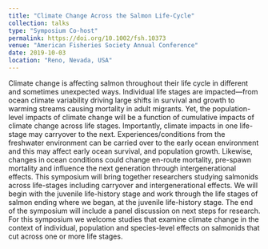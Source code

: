 ```yaml
---
title: "Climate Change Across the Salmon Life-Cycle"
collection: talks
type: "Symposium Co-host"
permalink: https://doi.org/10.1002/fsh.10373
venue: "American Fisheries Society Annual Conference"
date: 2019-10-03
location: "Reno, Nevada, USA"
---
```

Climate change is affecting salmon throughout their life cycle in different and sometimes unexpected ways. Individual life stages are impacted—from ocean climate variability driving large shifts in survival and growth to warming streams causing mortality in adult migrants. Yet, the population-level impacts of climate change will be a function of cumulative impacts of climate change across life stages. Importantly, climate impacts in one life-stage may carryover to the next. Experiences/conditions from the freshwater environment can be carried over to the early ocean environment and this may affect early ocean survival, and population growth. Likewise, changes in ocean conditions could change en-route mortality, pre-spawn mortality and influence the next generation through intergenerational effects. This symposium will bring together researchers studying salmonids across life-stages including carryover and intergenerational effects. We will begin with the juvenile life-history stage and work through the life stages of salmon ending where we began, at the juvenile life-history stage. The end of the symposium will include a panel discussion on next steps for research. For this symposium we welcome studies that examine climate change in the context of individual, population and species-level effects on salmonids that cut across one or more life stages.
